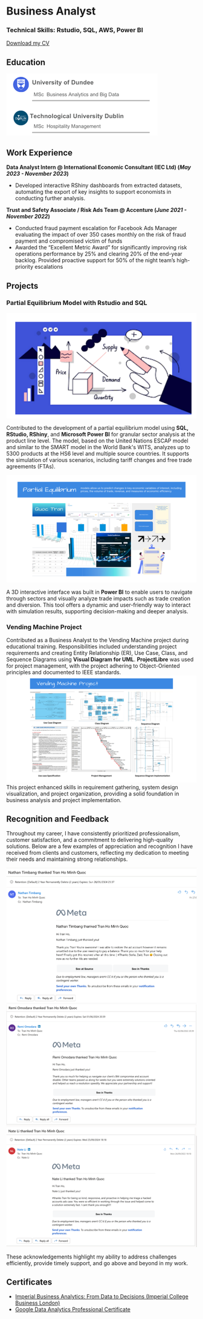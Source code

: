 
# Business Analyst

 ### **Technical Skills: Rstudio, SQL, AWS, Power BI**

 [Download my CV](https://drive.google.com/uc?export=download&id=1wL1vZgZ0AyANRwpfPNhNLhz938PjnPeE)

## Education
![Educationl](/assets/edu3.png)  	


## Work Experience
 **Data Analyst Intern @ International Economic Consultant (IEC Ltd) (_May 2023 - November 2023_)**
 - Developed interactive RShiny dashboards from extracted datasets, automating the export of key insights to support economists in conducting further analysis.

**Trust and Safety Associate / Risk Ads Team  @ Accenture (_June 2021 - November 2022_)**
 - Conducted fraud payment escalation for Facebook Ads Manager evaluating the impact of over 350 cases monthly on the risk of fraud payment and compromised victim of funds
 - Awarded the “Excellent Metric Award” for significantly improving risk operations performance by 25% and clearing 20% of the end-year backlog. Provided proactive support for 50% of the night team’s high-priority escalations

## Projects
### Partial Equilibrium Model with Rstudio and SQL

![PE Model0](/assets/DS.png)

Contributed to the development of a partial equilibrium model using **SQL, RStudio, RShiny**, and **Microsoft Power BI** for granular sector analysis at the product line level. The model, based on the United Nations ESCAP model and similar to the SMART model in the World Bank's WITS, analyzes up to 5300 products at the HS6 level and multiple source countries. It supports the simulation of various scenarios, including tariff changes and free trade agreements (FTAs).

![PE Model](/assets/PE1.png)

A 3D interactive interface was built in **Power BI** to enable users to navigate through sectors and visually analyze trade impacts such as trade creation and diversion. This tool offers a dynamic and user-friendly way to interact with simulation results, supporting decision-making and deeper analysis.


### Vending Machine Project 

Contributed as a Business Analyst to the Vending Machine project during educational training. Responsibilities included understanding project requirements and creating Entity Relationship (ER), Use Case, Class, and Sequence Diagrams using **Visual Diagram for UML**. **ProjectLibre** was used for project management, with the project adhering to Object-Oriented principles and documented to IEEE standards.
![Vending Machine](/assets/SE.png)
This project enhanced skills in requirement gathering, system design visualization, and project organization, providing a solid foundation in business analysis and project implementation.

## Recognition and Feedback

Throughout my career, I have consistently prioritized professionalism, customer satisfaction, and a commitment to delivering high-quality solutions. Below are a few examples of appreciation and recognition I have received from clients and customers, reflecting my dedication to meeting their needs and maintaining strong relationships. 

![Thankyou](/assets/tks1.png)
![Thankyou](/assets/tks2.png)
![Thankyou](/assets/tks3.png)

These acknowledgements highlight my ability to address challenges efficiently, provide timely support, and go above and beyond in my work.


## Certificates 
- [Imperial Business Analytics: From Data to Decisions (Imperial College Business London)](https://images.credential.net/embed/4gfsochf.png)
- [Google Data Analytics Professional Certificate](https://coursera.org/share/fa885e62e429be528ce0f547ac4d8ffd)


